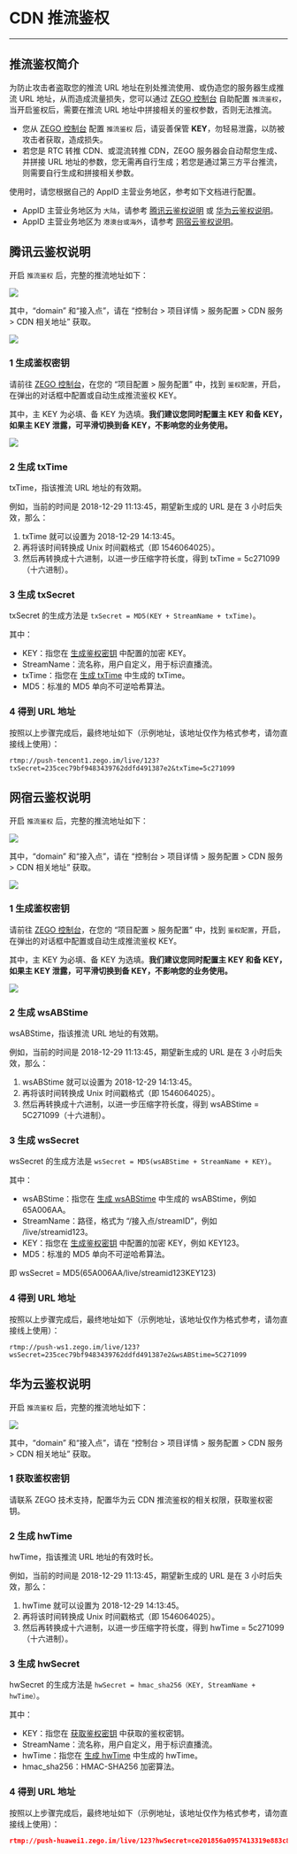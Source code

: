 # CDN 推流鉴权

- - -

## 推流鉴权简介

为防止攻击者盗取您的推流 URL 地址在别处推流使用、或伪造您的服务器生成推流 URL 地址，从而造成流量损失，您可以通过 [ZEGO 控制台](https://console.zego.im/) 自助配置 `推流鉴权`，当开启鉴权后，需要在推流 URL 地址中拼接相关的鉴权参数，否则无法推流。

<Warning title="注意">


- 您从 [ZEGO 控制台](https://console.zego.im/) 配置 `推流鉴权` 后，请妥善保管 **KEY**，勿轻易泄露，以防被攻击者获取，造成损失。
- 若您是 RTC 转推 CDN、或混流转推 CDN，ZEGO 服务器会自动帮您生成、并拼接 URL 地址的参数，您无需再自行生成；若您是通过第三方平台推流，则需要自行生成和拼接相关参数。
</Warning>


使用时，请您根据自己的 AppID 主营业务地区，参考如下文档进行配置。

- AppID 主营业务地区为 `大陆`，请参考 [腾讯云鉴权说明](https://doc-zh.zego.im/article/15834#2) 或 [华为云鉴权说明](https://doc-zh.zego.im/article/15834#4)。
- AppID 主营业务地区为 `港澳台或海外`，请参考 [网宿云鉴权说明](https://doc-zh.zego.im/article/15834#3)。



## 腾讯云鉴权说明

开启 `推流鉴权` 后，完整的推流地址如下：

<Frame width="512" height="auto" caption="">
  <img src="https://doc-media.zego.im/sdk-doc/Pics/Express/authentication_tencent.png" />
</Frame>

其中，“domain” 和“接入点”，请在 “控制台 > 项目详情 > 服务配置 > CDN 服务 > CDN 相关地址” 获取。

<Frame width="512" height="auto" caption="">
  <img src="https://doc-media.zego.im/sdk-doc/Pics/Express/authentication_console.png" />
</Frame>

### 1 生成鉴权密钥

请前往 [ZEGO 控制台](https://console.zego.im/)，在您的 “项目配置 > 服务配置” 中，找到 `鉴权配置`，开启，在弹出的对话框中配置或自动生成推流鉴权 KEY。

其中，主 KEY 为必填、备 KEY 为选填。**我们建议您同时配置主 KEY 和备 KEY，如果主 KEY 泄露，可平滑切换到备 KEY，不影响您的业务使用。**

<Frame width="512" height="auto" caption="">
  <img src="https://doc-media.zego.im/sdk-doc/Pics/Express/authentication_tencent_1.png" />
</Frame>

### 2 生成 txTime

txTime，指该推流 URL 地址的有效期。

例如，当前的时间是 2018-12-29 11:13:45，期望新生成的 URL 是在 3 小时后失效，那么：

1. txTime 就可以设置为 2018-12-29 14:13:45。
2. 再将该时间转换成 Unix 时间戳格式（即 1546064025）。
3. 然后再转换成十六进制，以进一步压缩字符长度，得到 txTime = 5c271099（十六进制）。

### 3 生成 txSecret

txSecret 的生成方法是 `txSecret = MD5(KEY + StreamName + txTime)`。

其中：

- KEY：指您在 [生成鉴权密钥](#1-生成鉴权密钥) 中配置的加密 KEY。
- StreamName：流名称，用户自定义，用于标识直播流。
- txTime：指您在 [生成 txTime](#2-生成-txtime) 中生成的 txTime。
- MD5：标准的 MD5 单向不可逆哈希算法。

### 4 得到 URL 地址

按照以上步骤完成后，最终地址如下（示例地址，该地址仅作为格式参考，请勿直接线上使用）：

```url
rtmp://push-tencent1.zego.im/live/123?txSecret=235cec79bf9483439762ddfd491387e2&txTime=5c271099
```


## 网宿云鉴权说明

开启 `推流鉴权` 后，完整的推流地址如下：

<Frame width="512" height="auto" caption="">
  <img src="https://doc-media.zego.im/sdk-doc/Pics/Express/authentication_ws.png" />
</Frame>

其中，“domain” 和“接入点”，请在 “控制台 > 项目详情 > 服务配置 > CDN 服务 > CDN 相关地址” 获取。

<Frame width="512" height="auto" caption="">
  <img src="https://doc-media.zego.im/sdk-doc/Pics/Express/authentication_console.png" />
</Frame>

### 1 生成鉴权密钥

请前往 [ZEGO 控制台](https://console.zego.im/)，在您的 “项目配置 > 服务配置” 中，找到 `鉴权配置`，开启，在弹出的对话框中配置或自动生成推流鉴权 KEY。

其中，主 KEY 为必填、备 KEY 为选填。**我们建议您同时配置主 KEY 和备 KEY，如果主 KEY 泄露，可平滑切换到备 KEY，不影响您的业务使用。**

<Frame width="512" height="auto" caption="">
  <img src="https://doc-media.zego.im/sdk-doc/Pics/Express/authentication_tencent_1.png" />
</Frame>

### 2 生成 wsABStime

wsABStime，指该推流 URL 地址的有效期。

例如，当前的时间是 2018-12-29 11:13:45，期望新生成的 URL 是在 3 小时后失效，那么：

1. wsABStime 就可以设置为 2018-12-29 14:13:45。
2. 再将该时间转换成 Unix 时间戳格式（即 1546064025）。
3. 然后再转换成十六进制，以进一步压缩字符长度，得到 wsABStime = 5C271099（十六进制）。

### 3 生成 wsSecret

wsSecret 的生成方法是 `wsSecret = MD5(wsABStime + StreamName + KEY)`。

其中：

- wsABStime：指您在 [生成 wsABStime](#2-生成-wsabstime) 中生成的 wsABStime，例如 65A006AA。
- StreamName：路径，格式为 “/接入点/streamID”，例如 /live/streamid123。
- KEY：指您在 [生成鉴权密钥](#1-生成鉴权密钥) 中配置的加密 KEY，例如 KEY123。
- MD5：标准的 MD5 单向不可逆哈希算法。

即 wsSecret = MD5(65A006AA/live/streamid123KEY123)

### 4 得到 URL 地址

按照以上步骤完成后，最终地址如下（示例地址，该地址仅作为格式参考，请勿直接线上使用）：

```url
rtmp://push-ws1.zego.im/live/123?wsSecret=235cec79bf9483439762ddfd491387e2&wsABStime=5C271099
```


## 华为云鉴权说明

开启 `推流鉴权` 后，完整的推流地址如下：

<Frame width="512" height="auto" caption="">
  <img src="https://doc-media.zego.im/sdk-doc/Pics/Express/authentication_huawei.png" />
</Frame>

其中，“domain” 和“接入点”，请在 “控制台 > 项目详情 > 服务配置 > CDN 服务 > CDN 相关地址” 获取。

### 1 获取鉴权密钥

请联系 ZEGO 技术支持，配置华为云 CDN 推流鉴权的相关权限，获取鉴权密钥。

### 2 生成 hwTime

hwTime，指该推流 URL 地址的有效时长。

例如，当前的时间是 2018-12-29 11:13:45，期望新生成的 URL 是在 3 小时后失效，那么：

1. hwTime 就可以设置为 2018-12-29 14:13:45。
2. 再将该时间转换成 Unix 时间戳格式（即 1546064025）。
3. 然后再转换成十六进制，以进一步压缩字符长度，得到 hwTime = 5c271099（十六进制）。

### 3 生成 hwSecret

hwSecret 的生成方法是 `hwSecret = hmac_sha256（KEY, StreamName + hwTime）`。

其中：

- KEY：指您在 [获取鉴权密钥](#1-获取鉴权密钥) 中获取的鉴权密钥。
- StreamName：流名称，用户自定义，用于标识直播流。
- hwTime：指您在 [生成 hwTime](#2-生成-hwtime) 中生成的 hwTime。
- hmac_sha256：HMAC-SHA256 加密算法。

### 4 得到 URL 地址

按照以上步骤完成后，最终地址如下（示例地址，该地址仅作为格式参考，请勿直接线上使用）：

```json
rtmp://push-huawei1.zego.im/live/123?hwSecret=ce201856a0957413319e883c8ccae13602f01d3d91e21daf5161964cf708a6a8&hwTime=5c271099
```

<Content />